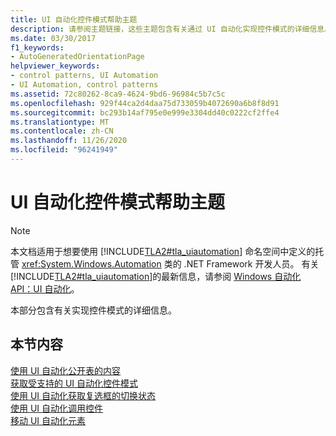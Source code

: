```yaml
---
title: UI 自动化控件模式帮助主题
description: 请参阅主题链接，这些主题包含有关通过 UI 自动化实现控件模式的详细信息。
ms.date: 03/30/2017
f1_keywords:
- AutoGeneratedOrientationPage
helpviewer_keywords:
- control patterns, UI Automation
- UI Automation, control patterns
ms.assetid: 72c80262-8ca9-4624-9bd6-96984c5b7c5c
ms.openlocfilehash: 929f44ca2d4daa75d733059b4072690a6b8f8d91
ms.sourcegitcommit: bc293b14af795e0e999e3304dd40c0222cf2ffe4
ms.translationtype: MT
ms.contentlocale: zh-CN
ms.lasthandoff: 11/26/2020
ms.locfileid: "96241949"
---
```

# <a name="ui-automation-control-patterns-how-to-topics"></a>UI 自动化控件模式帮助主题

> [!NOTE]
> 本文档适用于想要使用 [!INCLUDE[TLA2#tla_uiautomation](../../../includes/tla2sharptla-uiautomation-md.md)] 命名空间中定义的托管 <xref:System.Windows.Automation> 类的 .NET Framework 开发人员。 有关 [!INCLUDE[TLA2#tla_uiautomation](../../../includes/tla2sharptla-uiautomation-md.md)]的最新信息，请参阅 [Windows 自动化 API：UI 自动化](/windows/win32/winauto/entry-uiauto-win32)。  
  
 本部分包含有关实现控件模式的详细信息。  
  
## <a name="in-this-section"></a>本节内容  

 [使用 UI 自动化公开表的内容](expose-the-content-of-a-table-using-ui-automation.md)  
 [获取受支持的 UI 自动化控件模式](get-supported-ui-automation-control-patterns.md)  
 [使用 UI 自动化获取复选框的切换状态](get-the-toggle-state-of-a-check-box-using-ui-automation.md)  
 [使用 UI 自动化调用控件](invoke-a-control-using-ui-automation.md)  
 [移动 UI 自动化元素](move-a-ui-automation-element.md)
